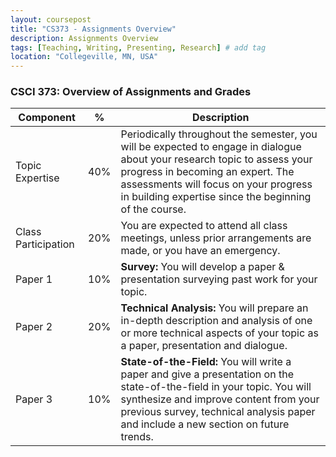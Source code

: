 ```yaml
---
layout: coursepost
title: "CS373 - Assignments Overview"
description: Assignments Overview
tags: [Teaching, Writing, Presenting, Research] # add tag
location: "Collegeville, MN, USA"
---
```


### CSCI 373: Overview of Assignments and Grades

| **Component** | **%** | **Description** |
| --- | --- | --- |
| Topic Expertise | 40% | Periodically throughout the semester, you will be expected to engage in dialogue about your research topic to assess your progress in becoming an expert.  The assessments will focus on your progress in building expertise since the beginning of the course. |
| Class Participation | 20% | You are expected to attend all class meetings, unless prior arrangements are made, or you have an emergency. |
| Paper 1 |  10% | **Survey:** You will develop a paper & presentation surveying past work for your topic.|
| Paper 2 |  20% | **Technical Analysis:** You will prepare an in-depth description and analysis of one or more technical aspects of your topic as a paper, presentation and dialogue.|
| Paper 3 |  10% | **State-of-the-Field:** You will write a paper and give a presentation on the state-of-the-field in your topic. You will synthesize and improve content from your previous survey, technical analysis paper and include a new section on future trends.|